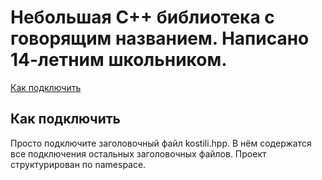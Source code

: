 # Небольшая С++ библиотека с говорящим названием. Написано 14-летним школьником.

[Как подключить](#как-подключить)

<h2 id="как-подключить">Как подключить</h2>
Просто подключите заголовочный файл kostili.hpp. В нём содержатся все подключения остальных заголовочных файлов. Проект структурирован по namespace.
